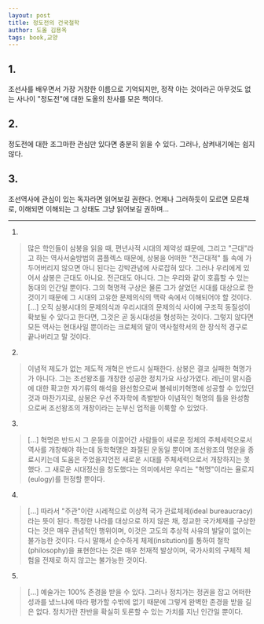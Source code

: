 ```yaml
---
layout: post
title: 정도전의 건국철학
author: 도올 김용옥
tags: book,교양
---
```


## 1. 
조선사를 배우면서 가장 거창한 이름으로 기억되지만, 정작 아는 것이라곤 아무것도 없는 사나이 "정도전"에 대한 도올의 찬사를 모은 책이다.

## 2. 
정도전에 대한 조그마한 관심만 있다면 충분히 읽을 수 있다. 그러나, 삼켜내기에는 쉽지 않다.

## 3. 
조선역사에 관심이 있는 독자라면 읽어보길 권한다. 언제나 그러하듯이 모르면 모른채로, 이해되면 이해되는 그 상태도 그냥 읽어보길 권하며...

- - -

1. 
> 많은 학인들이 삼봉을 읽을 때, 편년사적 시대의 제약성 떄문에, 그리고 "근대"라고 하는 역사서술방법의 콤플렉스 때문에, 상봉을 어떠한 "전근대적" 틀 속에 가두어버리지 않으면 아니 된다는 강박관념에 사로잡혀 있다. 그러나 우리에게 있어서 삼봉은 근대도 아니요. 전근대도 아니다. 그는 우리와 같이 호흡할 수 있는 동대의 인간일 뿐이다. 그의 혁명적 구상은 물론 그가 살었던 시대를 대상으로 한 것이기 때문에 그 시대의 고유한 문제의식의 맥락 속에서 이해되어야 할 것이다. [...] 오직 삼봉시대의 문제의식과 우리시대의 문제의식 사이에 구조적 동질성이 확보될 수 있다고 한다면, 그것은 곧 동시대성을 형성하는 것이다. 그렇지 않다면 모든 역사는 현대사일 뿐이라는 크로체의 말이 역사철학서의 한 장식적 경구로 끝나버리고 말 것이다.

2. 
> 이념적 제도가 없는 제도적 개혁은 반드시 실패한다. 삼봉은 결코 실패한 혁명가가 아니다. 그는 조선왕조를 개창한 성공한 정치가요 사상가였다. 레닌이 맑시즘에 대한 확고한 자기류의 해석을 완선함으로써 볼쉐비키혁명에 성공할 수 있었던 것과 마찬가지로, 삼봉은 우선 주자학에 촉발받아 이념적인 혁명의 틀을 완성함으로써 조선왕조의 개창이라는 눈부신 업적을 이룩할 수 있었다.

3. 
> [...] 혁명은 반드시 그 운동을 이끌어간 사람들이 새로운 정체의 주체세력으로서 역사를 개창해야 하는데 동학혁명은 좌절된 운동일 뿐이며 조선왕조의 명운을 종료시키는데 도움은 주었을지언전 새로운 시대를 주체세력으로서 개창하지는 못했다. 그 새로운 시대정신을 창도했다는 의미에서만 우리는 "혁명"이라는 율로지(eulogy)를 헌정할 뿐이다.

4. 
> [...] 따라서 "주관"이란 시레적으로 이상적 국가 관료체제(ideal bureaucracy)라는 뜻이 된다. 특정한 나라를 대상으로 하지 않은 채, 정교한 국가체재를 구상한다는 것은 매우 관념적인 행위이며, 이것은 고도의 추상적 사유의 발달이 없이는 불가능한 것이다. 다시 말해서 순수하게 체제(insitution)를 통하여 철학(philosophy)을 표현한다는 것은 매우 천재적 발상이며, 국가사회의 구체적 체험을 전제로 하지 않고는 불가능한 것이다.

5. 
> [...] 예술가는 100% 존경을 받을 수 있다. 그러나 정치가는 정권을 잡고 어떠한 성과를 냈느냐에 따라 평가할 수밖에 없기 때문에 그렇게 완벽한 존경을 받을 길은 없다. 정치가란 찬반을 확실히 토론할 수 있는 가치를 지닌 인간일 뿐이다.

 